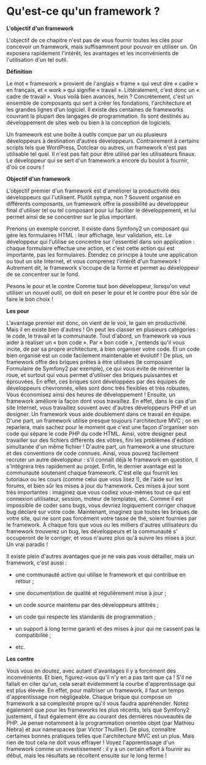 # Qu'est-ce qu'un framework ?

  **L'objectif d'un framework**
  
L'objectif de ce chapitre n'est pas de vous fournir toutes les clés pour concevoir un framework, 
mais suffisamment pour pouvoir en utiliser un. On exposera rapidement l'intérêt, les avantages et 
les inconvénients de l'utilisation d'un tel outil.

  **Définition**
  
Le mot « framework » provient de l'anglais « frame » qui veut dire « cadre » en français, et « work » 
qui signifie « travail ». Littéralement, c'est donc un « cadre de travail ». Vous voilà bien avancés, 
hein ?  Concrètement, c'est un ensemble de composants qui sert à créer les fondations, l'architecture et 
les grandes lignes d'un logiciel. Il existe des centaines de frameworks couvrant la plupart des langages 
de programmation. Ils sont destinés au développement de sites web ou bien à la conception de logiciels.

Un framework est une boîte à outils conçue par un ou plusieurs développeurs à destination d'autres développeurs. 
Contrairement à certains scripts tels que WordPress, Dotclear ou autres, un framework n'est pas utilisable tel quel. 
Il n'est pas fait pour être utilisé par les utilisateurs finaux. Le développeur qui se sert d'un framework a encore 
du boulot à fournir, d'où ce cours !

**Objectif d'un framework**

L'objectif premier d'un framework est d'améliorer la productivité des développeurs qui l'utilisent. 
Plutôt sympa, non ? Souvent organisé en différents composants, un framework offre la possibilité au 
développeur final d'utiliser tel ou tel composant pour lui faciliter le développement, et lui permet 
ainsi de se concentrer sur le plus important.

Prenons un exemple concret. Il existe dans Symfony2 un composant qui gère les formulaires HTML : 
leur affichage, leur validation, etc. Le développeur qui l'utilise se concentre sur l'essentiel dans son application : 
chaque formulaire effectue une action, et c'est cette action qui est importante, pas les formulaires. 
Étendez ce principe à toute une application ou tout un site Internet, et vous comprenez l'intérêt d'un framework ! 
Autrement dit, le framework s'occupe de la forme et permet au développeur de se concentrer sur le fond.

Pesons le pour et le contre
Comme tout bon développeur, lorsqu'on veut utiliser un nouvel outil, on doit en peser le pour et le contre pour 
être sûr de faire le bon choix !

**Les pour**

L'avantage premier est donc, on vient de le voir, le gain en productivité. Mais il en existe bien d'autres !
On peut les classer en plusieurs catégories : le code, le travail et la communauté.
Tout d'abord, un framework va vous aider à réaliser un « bon code ». Par « bon code », j'entends qu'il vous incite,
de par sa propre architecture, à bien organiser votre code. Et un code bien organisé est un code facilement maintenable et évolutif
! De plus, un framework offre des briques prêtes à être utilisées (le composant Formulaire de Symfony2 par exemple), ce qui vous
évite de réinventer la roue, et surtout qui vous permet d'utiliser des briques puissantes et éprouvées. En effet, ces briques sont 
développées par des équipes de développeurs chevronnés, elles sont donc très flexibles et très robustes. Vous économisez ainsi des
heures de développement !
Ensuite, un framework améliore la façon dont vous travaillez. En effet, dans le cas d'un site Internet, vous travaillez
souvent avec d'autres développeurs PHP et un designer. Un framework vous aide doublement dans ce travail en équipe. D'une 
part, un framework utilise presque toujours l'architecture MVC ; on en reparlera, mais sachez pour le moment que c'est une
façon d'organiser son code qui sépare le code PHP du code HTML. Ainsi, votre designer peut travailler sur des fichiers 
différents des vôtres, fini les problèmes d'édition simultanée d'un même fichier ! D'autre part, un framework a une structure
et des conventions de code connues. Ainsi, vous pouvez facilement recruter un autre développeur : s'il connaît déjà le framework en 
question, il s'intégrera très rapidement au projet.
Enfin, le dernier avantage est la communauté soutenant chaque framework. C'est elle qui fournit les tutoriaux ou les cours 
(comme celui que vous lisez !), de l'aide sur les forums, et bien sûr les mises à jour du framework. Ces mises à jour sont
très importantes : imaginez que vous codiez vous-mêmes tout ce qui est connexion utilisateur, session, moteur de templates, etc.
Comme il est impossible de coder sans bugs, vous devriez logiquement corriger chaque bug déclaré sur votre code. Maintenant,
imaginez que toutes les briques de votre site, qui ne sont pas forcément votre tasse de thé, soient fournies par le framework.
À chaque fois que vous ou les milliers d'autres utilisateurs du framework trouverez un bug, les développeurs et la communauté s'
occuperont de le corriger, et vous n'aurez plus qu'à suivre les mises à jour. Un vrai paradis !


Il existe plein d'autres avantages que je ne vais pas vous détailler, mais un framework, c'est aussi :

* une communauté active qui utilise le framework et qui contribue en retour ;

* une documentation de qualité et régulièrement mise à jour ;

* un code source maintenu par des développeurs attitrés ;

* un code qui respecte les standards de programmation ;

* un support à long terme garanti et des mises à jour qui ne cassent pas la compatibilité ;

* etc.


**Les contre**

Vous vous en doutez, avec autant d'avantages il y a forcément des inconvénients. Et bien, figurez-vous qu'il n'y en a pas tant que ça !
S'il ne fallait en citer qu'un, cela serait évidemment la courbe d'apprentissage qui est plus élevée. En effet, pour
maîtriser un framework, il faut un temps d'apprentissage non négligeable. Chaque brique qui compose un framework a sa 
complexité propre qu'il vous faudra appréhender.
Notez également que pour les frameworks les plus récents, tels que Symfony2 justement, il faut également être 
au courant des dernières nouveautés de PHP. Je pense notamment à la programmation orientée objet (par Mathieu Nebra) 
et aux namespaces (par Victor Thuillier). De plus, connaître certaines bonnes pratiques telles que l'architecture MVC est un plus.
Mais rien de tout cela ne doit vous effrayer ! Voyez l'apprentissage d'un framework comme un investissement : il y a
un certain effort à fournir au début, mais les résultats se récoltent ensuite sur le long terme !
